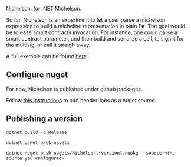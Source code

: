 Nichelson, for .NET Michelson.

So far, Nichelson is an experiment to let a user parse a michelson expression to build a micheline representation in plain F#. 
The goal would be to ease smart contracts invocation. For instance, one could parse a smart contract parameter, and then build and serialize a call, to sign it for the multisig, or call it straigh away.

A full exemple can be found [here](Michelson.Test/EndToEnd.Test.fs)


## Configure nuget

For now, Nichelson is published under github packages. 

Follow [this instructions](https://docs.github.com/en/free-pro-team@latest/packages/using-github-packages-with-your-projects-ecosystem/configuring-dotnet-cli-for-use-with-github-packages#authenticating-to-github-packages) to add bender-labs as a nuget source.


## Publishing a version

`dotnet build -c Release`

`dotnet paket pack nugets`

`dotnet nuget push nugets/Nichelson.{version}.nupkg --source <the source you configured>`